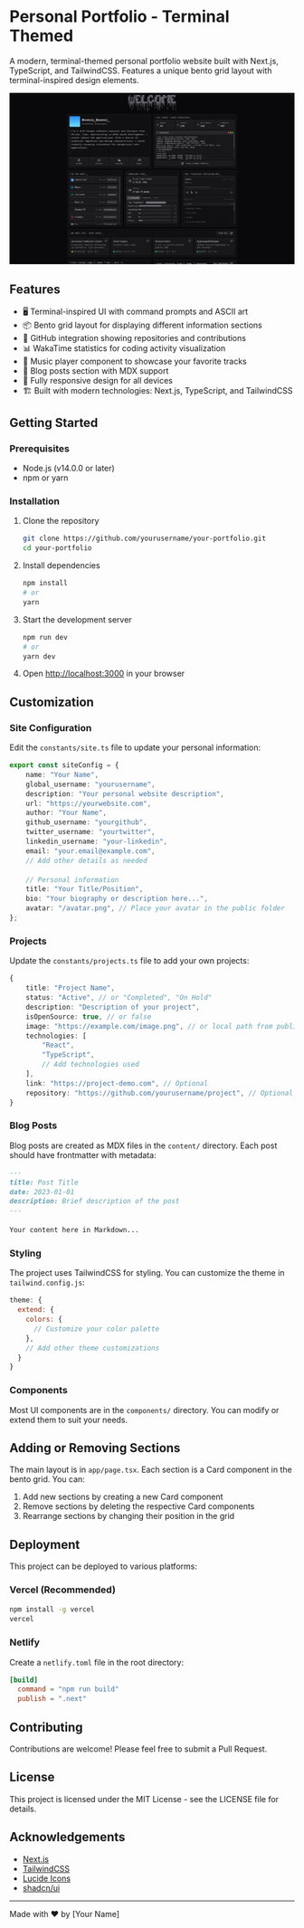 # Personal Portfolio - Terminal Themed

A modern, terminal-themed personal portfolio website built with Next.js, TypeScript, and TailwindCSS. Features a unique bento grid layout with terminal-inspired design elements.

![Portfolio Screenshot](public/screenshot.png)

## Features

-   🖥️ Terminal-inspired UI with command prompts and ASCII art
-   📦 Bento grid layout for displaying different information sections
-   🚀 GitHub integration showing repositories and contributions
-   📊 WakaTime statistics for coding activity visualization
-   🎵 Music player component to showcase your favorite tracks
-   📝 Blog posts section with MDX support
-   📱 Fully responsive design for all devices
-   🏗️ Built with modern technologies: Next.js, TypeScript, and TailwindCSS

## Getting Started

### Prerequisites

-   Node.js (v14.0.0 or later)
-   npm or yarn

### Installation

1. Clone the repository

    ```bash
    git clone https://github.com/yourusername/your-portfolio.git
    cd your-portfolio
    ```

2. Install dependencies

    ```bash
    npm install
    # or
    yarn
    ```

3. Start the development server

    ```bash
    npm run dev
    # or
    yarn dev
    ```

4. Open [http://localhost:3000](http://localhost:3000) in your browser

## Customization

### Site Configuration

Edit the `constants/site.ts` file to update your personal information:

```typescript
export const siteConfig = {
    name: "Your Name",
    global_username: "yourusername",
    description: "Your personal website description",
    url: "https://yourwebsite.com",
    author: "Your Name",
    github_username: "yourgithub",
    twitter_username: "yourtwitter",
    linkedin_username: "your-linkedin",
    email: "your.email@example.com",
    // Add other details as needed

    // Personal information
    title: "Your Title/Position",
    bio: "Your biography or description here...",
    avatar: "/avatar.png", // Place your avatar in the public folder
};
```

### Projects

Update the `constants/projects.ts` file to add your own projects:

```typescript
{
    title: "Project Name",
    status: "Active", // or "Completed", "On Hold"
    description: "Description of your project",
    isOpenSource: true, // or false
    image: "https://example.com/image.png", // or local path from public folder
    technologies: [
        "React",
        "TypeScript",
        // Add technologies used
    ],
    link: "https://project-demo.com", // Optional
    repository: "https://github.com/yourusername/project", // Optional
}
```

### Blog Posts

Blog posts are created as MDX files in the `content/` directory. Each post should have frontmatter with metadata:

```markdown
---
title: Post Title
date: 2023-01-01
description: Brief description of the post
---

Your content here in Markdown...
```

### Styling

The project uses TailwindCSS for styling. You can customize the theme in `tailwind.config.js`:

```js
theme: {
  extend: {
    colors: {
      // Customize your color palette
    },
    // Add other theme customizations
  }
}
```

### Components

Most UI components are in the `components/` directory. You can modify or extend them to suit your needs.

## Adding or Removing Sections

The main layout is in `app/page.tsx`. Each section is a Card component in the bento grid. You can:

1. Add new sections by creating a new Card component
2. Remove sections by deleting the respective Card components
3. Rearrange sections by changing their position in the grid

## Deployment

This project can be deployed to various platforms:

### Vercel (Recommended)

```bash
npm install -g vercel
vercel
```

### Netlify

Create a `netlify.toml` file in the root directory:

```toml
[build]
  command = "npm run build"
  publish = ".next"
```

## Contributing

Contributions are welcome! Please feel free to submit a Pull Request.

## License

This project is licensed under the MIT License - see the LICENSE file for details.

## Acknowledgements

-   [Next.js](https://nextjs.org/)
-   [TailwindCSS](https://tailwindcss.com/)
-   [Lucide Icons](https://lucide.dev/)
-   [shadcn/ui](https://ui.shadcn.com/)

---

Made with ❤️ by [Your Name]
